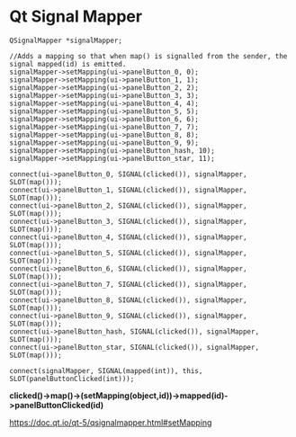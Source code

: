 # Qt Signal Mapper

    QSignalMapper *signalMapper;

    //Adds a mapping so that when map() is signalled from the sender, the signal mapped(id) is emitted.
    signalMapper->setMapping(ui->panelButton_0, 0);
    signalMapper->setMapping(ui->panelButton_1, 1);
    signalMapper->setMapping(ui->panelButton_2, 2);
    signalMapper->setMapping(ui->panelButton_3, 3);
    signalMapper->setMapping(ui->panelButton_4, 4);
    signalMapper->setMapping(ui->panelButton_5, 5);
    signalMapper->setMapping(ui->panelButton_6, 6);
    signalMapper->setMapping(ui->panelButton_7, 7);
    signalMapper->setMapping(ui->panelButton_8, 8);
    signalMapper->setMapping(ui->panelButton_9, 9);
    signalMapper->setMapping(ui->panelButton_hash, 10);
    signalMapper->setMapping(ui->panelButton_star, 11);

    connect(ui->panelButton_0, SIGNAL(clicked()), signalMapper, SLOT(map()));
    connect(ui->panelButton_1, SIGNAL(clicked()), signalMapper, SLOT(map()));
    connect(ui->panelButton_2, SIGNAL(clicked()), signalMapper, SLOT(map()));
    connect(ui->panelButton_3, SIGNAL(clicked()), signalMapper, SLOT(map()));
    connect(ui->panelButton_4, SIGNAL(clicked()), signalMapper, SLOT(map()));
    connect(ui->panelButton_5, SIGNAL(clicked()), signalMapper, SLOT(map()));
    connect(ui->panelButton_6, SIGNAL(clicked()), signalMapper, SLOT(map()));
    connect(ui->panelButton_7, SIGNAL(clicked()), signalMapper, SLOT(map()));
    connect(ui->panelButton_8, SIGNAL(clicked()), signalMapper, SLOT(map()));
    connect(ui->panelButton_9, SIGNAL(clicked()), signalMapper, SLOT(map()));
    connect(ui->panelButton_hash, SIGNAL(clicked()), signalMapper, SLOT(map()));
    connect(ui->panelButton_star, SIGNAL(clicked()), signalMapper, SLOT(map()));

    connect(signalMapper, SIGNAL(mapped(int)), this, SLOT(panelButtonClicked(int)));

**clicked()->map()->(setMapping(object,id))->mapped(id)->panelButtonClicked(id)**

https://doc.qt.io/qt-5/qsignalmapper.html#setMapping
